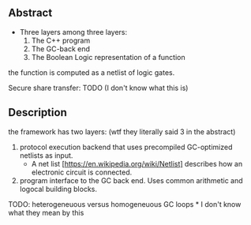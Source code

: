 ## Abstract

* Three layers among three layers:
    1. The C++ program
    2. The GC-back end
    3. The Boolean Logic representation of a function

the function is computed as a netlist of logic gates.

Secure share transfer: TODO (I don't know what this is)

## Description
the framework has two layers: (wtf they literally said 3 in the abstract)
1. protocol execution backend that uses precompiled GC-optimized netlists as input.
    * A net list [https://en.wikipedia.org/wiki/Netlist] describes how an electronic circuit is connected. 
2. program interface to the GC back end. Uses common arithmetic and logocal building blocks.

TODO: heterogeneuous versus homogeneuous GC loops
    * I don't know what they mean by this




